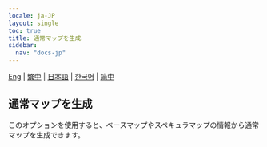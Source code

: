 ```yaml
---
locale: ja-JP
layout: single
toc: true
title: 通常マップを生成
sidebar:
  nav: "docs-jp"
---
```

[Eng](/dancexr/features/generate_normal_map) | [繁中](/tw/dancexr/features/generate_normal_map) | [日本語](/jp/dancexr/features/generate_normal_map) | [한국어](/kr/dancexr/features/generate_normal_map) | [简中](/zh/dancexr/features/generate_normal_map)

## 通常マップを生成
このオプションを使用すると、ベースマップやスペキュラマップの情報から通常マップを生成できます。